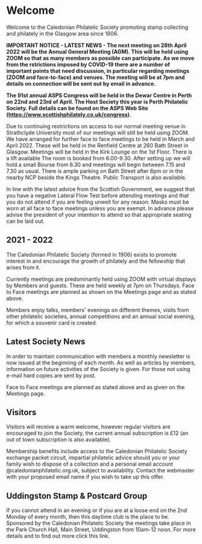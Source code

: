 # Welcome

Welcome to the Caledonian Philatelic Society promoting stamp collecting and philately in the Glasgow area since 1906.

**IMPORTANT NOTICE - LATEST NEWS - The next meeting on 28th April 2022 will be the Annual General Meeting (AGM). This will be held using ZOOM so that as many members as possible can participate. As we move from the rstrictions imposed by COVID-19 there are a number of important points that need discussion, in particular regarding meetings (ZOOM and face-to-face) and venues. The meeting will be at 7pm and details on connection will be sent out by email in advance.**

**The 91st annual ASPS Congress will be held in the Dewar Centre in Perth on 22nd and 23rd of April. The Host Society this year is Perth Philatelic Society. Full details can be found on the ASPS Web Site (https://www.scottishphilately.co.uk/congress).**

Due to continuing restrictions on access to our normal meeting venue in Strathclyde University most of our meetings will still be held using ZOOM. We have arranged for further  face to face meetings to be held in March and April 2022. These will be held in the Renfield Centre at 260 Bath Street in Glasgow. Meetings will be held in the Kirk Lounge on the 1st Floor. There is a lift available The room is booked from 6.00-9.30. After setting up we will hold a small Bourse from 6.30 and meetings will begin between 7.15 and 7.30 as usual. There is ample parking on Bath Street after 6pm or in the nearby NCP beside the Kings Theatre. Public Transport is also available.

In line with the latest advice from the Scottish Government, we suggest that you have a negative Lateral Flow Test before attending meetings and that you do not attend if you are feeling unwell for any reason. Masks must be worn at all face to face meetings unless you are exempt. In advance please advise the president of your intention to attend so that appropriate seating can be laid out.

## 2021 - 2022

The Caledonian Philatelic Society (formed in 1906) exists to promote interest in and encourage the growth of philately and the fellowship that arises from it.

Currently meetings are predominantly held using ZOOM with virtual displays by Members and guests. These are held weekly at 7pm on Thursdays.  Face to Face meetings are planned as shown on the Meetings page and as stated above. 

Members enjoy talks, members' evenings on different themes, visits from other philatelic societies, annual competitions and an annual social evening, for which a souvenir card is created.

## Latest Society News

In order to maintain communication with members a monthly newsletter is now issued at the beginning of each month. As well as articles by members, information on future activities of the Society is given. For those not using e-mail hard copies are sent by post.

Face to Face meetings are planned as stated above and as given on the Meetings page.

## Visitors

Visitors will receive a warm welcome, however regular visitors are encouraged to join the Society, the current annual subscription is &pound;12 (an out of town subscription is also available).

Membership benefits include access to the Caledonian Philatelic Society exchange packet circuit, impartial philatelic advice should you or your family wish to dispose of a collection and a personal email account @caledonianphilatelic.org.uk, subject to availability. Contact the webmaster with your proposed email name if you wish to take up this offer.

## Uddingston Stamp & Postcard Group

If you cannot attend in an evening or if you are at a loose end on the 2nd Monday of every month, then this daytime club is the place to be. Sponsored by the Caledonian Philatelic Society the meetings take place in the Park Church Hall, Main Street, Uddingston from 10am-12 noon. For more details and to find out more click this link.
